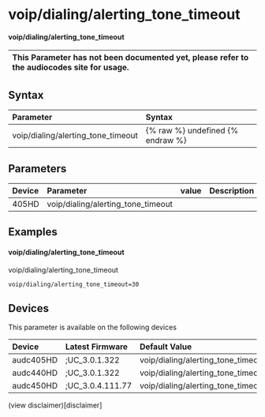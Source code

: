 ﻿---
description: voip/dialing/alerting_tone_timeout
search: false
---

# voip/dialing/alerting_tone_timeout

#### voip/dialing/alerting_tone_timeout


| This Parameter has not been documented yet, please refer to the audiocodes site for usage.  |
| :--- |

## Syntax
| Parameter | Syntax |
| :--- | :--- |
|voip/dialing/alerting_tone_timeout | {% raw %} undefined {% endraw %} |

## Parameters
|Device|Parameter|value|Description|
|:---|:---|:---|:---|
| 405HD | voip/dialing/alerting_tone_timeout |  |  |

## Examples
#### voip/dialing/alerting_tone_timeout

voip/dialing/alerting_tone_timeout

```
voip/dialing/alerting_tone_timeout=30
```

## Devices
This parameter is available on the following devices

| Device | Latest Firmware | Default Value |
|:---|:---|:---|
| audc405HD | ;UC_3.0.1.322 | voip/dialing/alerting_tone_timeout=30 
| audc440HD | ;UC_3.0.1.322 | voip/dialing/alerting_tone_timeout=30 
| audc450HD | ;UC_3.0.4.111.77 | voip/dialing/alerting_tone_timeout=30 

(view disclaimer)[disclaimer]

